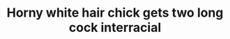 ---
layout: post
title: Horny white hair chick gets two long cock interracial
duration: '08:20'
view: 125
rate: 2
video: 'https://flashservice.xvideos.com/embedframe/16111147'
category: 
 - black
tags: 
 - big-black-cock
priority: 0.9
changefreq: daily
---